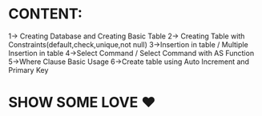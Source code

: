 

# CONTENT:
1-> Creating Database and Creating Basic Table
2-> Creating Table with Constraints(default,check,unique,not null)
3->Insertion in table / Multiple Insertion in table
4->Select Command / Select Command with AS Function
5->Where Clause Basic Usage
6->Create table using Auto Increment and Primary Key

# SHOW SOME LOVE ♥️
